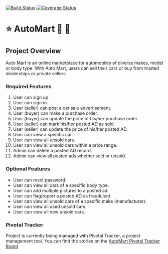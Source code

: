 [![Build Status](https://travis-ci.org/ebenezermakinde/AutoMart.svg?branch=develop)](https://travis-ci.org/ebenezermakinde/AutoMart)
[![Coverage Status](https://coveralls.io/repos/github/ebenezermakinde/AutoMart/badge.svg?branch=develop)](https://coveralls.io/github/ebenezermakinde/AutoMart?branch=develop)
# :star: AutoMart :red_car: :minibus:

## Project Overview
Auto Mart is an online marketplace for automobiles of diverse makes, model or body type. With Auto Mart, users can sell their cars or buy from trusted dealerships or private sellers.

### Required Features
1. User can sign up.
2. User can sign in.
3. User (seller) can post a car sale advertisement.
4. User (buyer) can make a purchase order.
5. User (buyer) can update the price of his/her purchase order.
6. User (seller) can mark his/her posted AD as sold.
7. User (seller) can update the price of his/her posted AD.
8. User can view a specific car.
9. User can view all unsold cars.
10. User can view all unsold cars within a price range.
11. Admin can delete a posted AD record.
12. Admin can view all posted ads whether sold or unsold.

### Optional Features
- User can reset password.
- User can view all cars of a specific body type.
- User can add multiple pictures to a posted ad.
- User can flag/report a posted AD as fraudulent.
- User can view all unsold cars of a specific make (manufacturer).
- User can view all used unsold cars.
- User can view all new unsold cars.

### Pivotal Tracker

Project is currently being managed with Pivotal Tracker, a project management tool. You can find the stories on the [AutoMart Pivotal Tracker Board](https://www.pivotaltracker.com/n/projects/2346876)